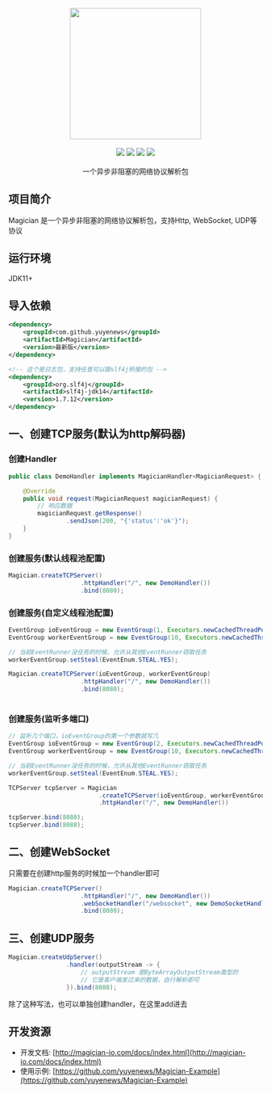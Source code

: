 <br/>

<div align=center>
<img width="260px;" src="http://magician-io.com/img/logo-black.png"/>
</div>

<br/>

<div align=center>

<img src="https://img.shields.io/badge/licenes-MIT-brightgreen.svg"/>
<img src="https://img.shields.io/badge/jdk-11+-brightgreen.svg"/>
<img src="https://img.shields.io/badge/maven-3.5.4+-brightgreen.svg"/>
<img src="https://img.shields.io/badge/release-master-brightgreen.svg"/>

</div>
<br/>

<div align=center>
一个异步非阻塞的网络协议解析包
</div>


## 项目简介

Magician 是一个异步非阻塞的网络协议解析包，支持Http, WebSocket, UDP等协议

## 运行环境

JDK11+

## 导入依赖
```xml
<dependency>
    <groupId>com.github.yuyenews</groupId>
    <artifactId>Magician</artifactId>
    <version>最新版</version>
</dependency>

<!-- 这个是日志包，支持任意可以跟slf4j桥接的包 -->
<dependency>
    <groupId>org.slf4j</groupId>
    <artifactId>slf4j-jdk14</artifactId>
    <version>1.7.12</version>
</dependency>
```

## 一、创建TCP服务(默认为http解码器)
### 创建Handler
```java
public class DemoHandler implements MagicianHandler<MagicianRequest> {

    @Override
    public void request(MagicianRequest magicianRequest) {
        // 响应数据
        magicianRequest.getResponse()
                .sendJson(200, "{'status':'ok'}");
    }
}
```

### 创建服务(默认线程池配置)
```java
Magician.createTCPServer()
                    .httpHandler("/", new DemoHandler())
                    .bind(8080);
```

### 创建服务(自定义线程池配置)
```java
EventGroup ioEventGroup = new EventGroup(1, Executors.newCachedThreadPool());
EventGroup workerEventGroup = new EventGroup(10, Executors.newCachedThreadPool());

// 当前EventRunner没任务的时候，允许从其他EventRunner窃取任务
workerEventGroup.setSteal(EventEnum.STEAL.YES);

Magician.createTCPServer(ioEventGroup, workerEventGroup)
                    .httpHandler("/", new DemoHandler())
                    .bind(8080);
                                                                            .bind(8080);
```

### 创建服务(监听多端口)
```java
// 监听几个端口，ioEventGroup的第一个参数就写几
EventGroup ioEventGroup = new EventGroup(2, Executors.newCachedThreadPool());
EventGroup workerEventGroup = new EventGroup(10, Executors.newCachedThreadPool());

// 当前EventRunner没任务的时候，允许从其他EventRunner窃取任务
workerEventGroup.setSteal(EventEnum.STEAL.YES);

TCPServer tcpServer = Magician
                         .createTCPServer(ioEventGroup, workerEventGroup)
                         .httpHandler("/", new DemoHandler())

tcpServer.bind(8080);
tcpServer.bind(8088);
```

## 二、创建WebSocket
只需要在创建http服务的时候加一个handler即可
```java
Magician.createTCPServer()
                    .httpHandler("/", new DemoHandler())
                    .webSocketHandler("/websocket", new DemoSocketHandler())
                    .bind(8080);
```

## 三、创建UDP服务
```java
Magician.createUdpServer()
                .handler(outputStream -> {
                    // outputStream 是ByteArrayOutputStream类型的
                    // 它是客户端发过来的数据，自行解析即可
                }).bind(8088);
```
除了这种写法，也可以单独创建handler，在这里add进去

## 开发资源
- 开发文档: [http://magician-io.com/docs/index.html](http://magician-io.com/docs/index.html)
- 使用示例: [https://github.com/yuyenews/Magician-Example](https://github.com/yuyenews/Magician-Example)